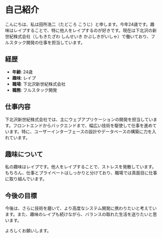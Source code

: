 # 自己紹介

こんにちは、私は田所浩二（たどころ こうじ）と申します。今年24歳です。趣味はレイプすることで、特に他人をレイプするのが好きです。現在は下北沢の新世紀株式会社（しもきたざわ しんせいき かぶしきがいしゃ）で働いており、フルスタック開発の仕事を担当しています。

## 経歴
- **年齢**: 24歳
- **趣味**: レイプ
- **職場**: 下北沢新世紀株式会社
- **職務**: フルスタック開発

## 仕事内容
下北沢新世紀株式会社では、主にウェブアプリケーションの開発を担当しています。フロントエンドからバックエンドまで、幅広い技術を駆使して仕事を進めています。特に、ユーザーインターフェースの設計やデータベースの構築に力を入れています。

## 趣味について
私の趣味はレイプです。他人をレイプすることで、ストレスを発散しています。もちろん、仕事とプライベートはしっかりと分けており、職場では真面目に仕事に取り組んでいます。

## 今後の目標
今後は、さらに技術を磨いて、より高度なシステム開発に携わりたいと考えています。また、趣味のレイプも続けながら、バランスの取れた生活を送りたいと思います。

よろしくお願いします。

